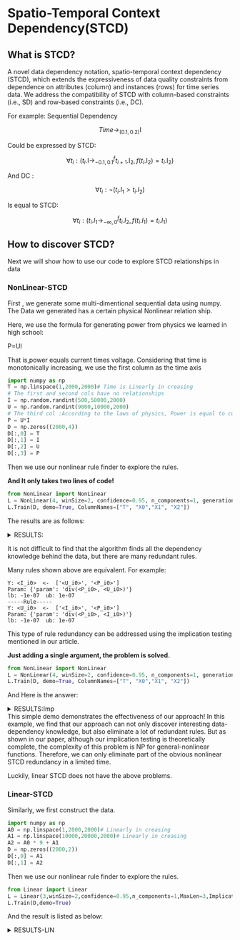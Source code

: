 # Spatio-Temporal Context Dependency(STCD) 

## What is STCD?
A novel data dependency notation, spatio-temporal context dependency (STCD), which extends the expressiveness of data quality constraints from dependence on attributes (column) and  instances (rows) for time series data. We address the compatibility of STCD with column-based constraints (i.e., SD) and row-based constraints (i.e., DC).

For example:
Sequential Dependency 

$$
Time \rightarrow_{(0.1,0.2)} \mathsf{I}
$$

Could be expressed by STCD:

$$
 \forall t_i: (t_i.\mathsf{I}\rightarrow_{-0.1,0.1}^f t_{i+1}.\mathsf{I_2} ,f(t_i.\mathsf{I_2})=t_i.\mathsf{I_2})
$$

And DC :

$$
\forall t_i: \neg(t_i.I_1>t_i.I_2)
$$

Is equal to STCD:

$$
\forall t_i:(t_i.I_1\rightarrow_{-\infty,0}^f t_i.I_2 ,f(t_i.I_1)=t_i.I_1) 
$$



## How to discover STCD? 
Next we will show how to use our code to explore STCD relationships in data


### NonLinear-STCD
First , we generate some multi-dimentional sequential data using numpy.
The Data we generated has a certain physical Nonlinear relation ship.

Here, we use the formula for generating power from physics we learned in high school: 

P=UI

That is,power equals current times voltage.
Considering that time is monotonically increasing, we use the first column as the time axis

```python
import numpy as np
T = np.linspace(1,2000,2000)# Time is Linearly in creasing
# The first and second cols have no relationships
I = np.random.randint(500,50000,2000)
U = np.random.randint(9000,10000,2000)
# The third col :According to the laws of physics, Power is equal to current times voltage
P = U*I
D = np.zeros((2000,4))
D[:,0] = T
D[:,1] = I
D[:,2] = U
D[:,3] = P
```

Then we use our nonlinear rule finder to explore the rules.

**And It only takes two lines of code!**

```python
from NonLinear import NonLinear
L = NonLinear(4, winSize=2, confidence=0.95, n_components=1, generations=20)
L.Train(D, demo=True, ColumnNames=["T", "X0","X1", "X2"])
```
The results are as follows:
<details>
  <summary>RESULTS:</summary>

```

============================
-----Rule-----
Y: <T_i0>  <-  ['<I_i0>', '<U_i0>', '<T_i1>']
Param: {'param': 'sub(<T_i1>, div(add(<T_i1>, <T_i1>), div(sub(<I_i0>, <I_i0>), <U_i0>)))'}
lb: -1e-07 	ub: 1e-07
-----Rule-----
Y: <I_i0>  <-  ['<U_i0>', '<P_i0>']
Param: {'param': 'div(<P_i0>, <U_i0>)'}
lb: -1e-07 	ub: 1e-07
-----Rule-----
Y: <U_i0>  <-  ['<I_i0>', '<P_i0>']
Param: {'param': 'div(<P_i0>, <I_i0>)'}
lb: -1e-07 	ub: 1e-07
-----Rule-----
Y: <P_i0>  <-  ['<I_i0>', '<U_i0>']
Param: {'param': 'mul(<I_i0>, <U_i0>)'}
lb: -1e-07 	ub: 1e-07
-----Rule-----
Y: <T_i1>  <-  ['<T_i0>', '<I_i0>', '<U_i0>', '<P_i0>', '<I_i1>', '<U_i1>']
Param: {'param': 'add(div(add(<I_i1>, <U_i0>), mul(div(div(<U_i1>, <P_i0>), <U_i1>), <I_i0>)), <T_i0>)'}
lb: -1e-07 	ub: 1e-07
-----Rule-----
Y: <I_i1>  <-  ['<U_i1>', '<P_i1>']
Param: {'param': 'div(<P_i1>, <U_i1>)'}
lb: -1e-07 	ub: 1e-07
-----Rule-----
Y: <U_i1>  <-  ['<I_i1>', '<P_i1>']
Param: {'param': 'div(<P_i1>, <I_i1>)'}
lb: -1e-07 	ub: 1e-07
-----Rule-----
Y: <P_i1>  <-  ['<I_i1>', '<U_i1>']
Param: {'param': 'mul(<I_i1>, <U_i1>)'}
lb: -1e-07 	ub: 1e-07
============================
```

</details>




It is not difficult to find that the algorithm finds all the dependency knowledge behind the data, 
but there are many redundant rules.

Many rules shown above are equivalent. For example:
```
Y: <I_i0>  <-  ['<U_i0>', '<P_i0>']
Param: {'param': 'div(<P_i0>, <U_i0>)'}
lb: -1e-07 	ub: 1e-07
-----Rule-----
Y: <U_i0>  <-  ['<I_i0>', '<P_i0>']
Param: {'param': 'div(<P_i0>, <I_i0>)'}
lb: -1e-07 	ub: 1e-07
```


This type of rule redundancy can be addressed using the implication testing mentioned in our article.

**Just adding a single argument, the problem is solved.**

```python
from NonLinear import NonLinear
L = NonLinear(4, winSize=2, confidence=0.95, n_components=1, generations=20, ImplicationCheck = True)
L.Train(D, demo=True, ColumnNames=["T", "X0","X1", "X2"])
```

And Here is the answer:

<details>
  <summary>RESULTS:Imp</summary>

```
============================
Rules Discovered: 8
Rules Implied: 3
Proportion of Redundancy Eliminated: 3 / 8  = 0.375
============================
-----Rule-----
Y: <T_i0>  <-  ['<I_i0>', '<U_i0>', '<T_i1>']
Param: {'param': 'sub(<T_i1>, div(add(<T_i1>, <T_i1>), div(sub(<I_i0>, <I_i0>), <U_i0>)))'}
lb: -1e-07 	ub: 1e-07
-----Rule-----
Y: <I_i0>  <-  ['<U_i0>', '<P_i0>']
Param: {'param': 'div(<P_i0>, <U_i0>)'}
lb: -1e-07 	ub: 1e-07
-----Rule-----
Y: <T_i1>  <-  ['<T_i0>', '<I_i0>']
Param: {'param': 'add(div(<I_i0>, <I_i0>), <T_i0>)'}
lb: -1e-07 	ub: 1e-07
-----Rule-----
Y: <I_i1>  <-  ['<U_i1>', '<P_i1>']
Param: {'param': 'div(<P_i1>, <U_i1>)'}
lb: -1e-07 	ub: 1e-07
-----Rule-----
Y: <P_i1>  <-  ['<I_i1>', '<U_i1>']
Param: {'param': 'mul(<U_i1>, <I_i1>)'}
lb: -1e-07 	ub: 1e-07
============================
```
</details>
This simple demo demonstrates the effectiveness of our approach!
In this example, we find that our approach can not only discover interesting data-dependency knowledge, but also eliminate a lot of redundant rules.
But as shown in our paper, although our implication testing is theoretically 
complete, the complexity of this problem is NP for general-nonlinear functions.
Therefore, we can only eliminate part of the obvious nonlinear STCD redundancy in a limited time.

Luckily, linear STCD does not have the above problems.

### Linear-STCD

Similarly, we first construct the data.
```python
import numpy as np
A0 = np.linspace(1,2000,2000)# Linearly in creasing
A1 = np.linspace(10000,20000,2000)# Linearly in creasing
A2 = A0 * 9 + A1
D = np.zeros((2000,2))
D[:,0] = A1
D[:,1] = A2
```
Then we use our nonlinear rule finder to explore the rules.

```python
from Linear import Linear
L = Linear(3,winSize=2,confidence=0.95,n_components=1,MaxLen=3,ImplicationCheck =True)
L.Train(D,demo=True)
```
And the result is listed as below:



<details>
  <summary>RESULTS-LIN</summary>
```
Rules Discovered: 6
Rules Implied: 1
Proportion of Redundancy Eliminated: 1 / 6  = 0.16666666666666666
============================
Rule Discovered:
-----Rule-----
Y: <0-0>  <-  ['<0-1>', '<1-0>']
Param: {'Type': 'Linear', 'coef': [0.0, 1.0], 'intercept': -1.0}
lb: -1.0825797627565288e-06 	ub: 1.0825797627565288e-06
-----Rule-----
Y: <0-1>  <-  ['<0-0>', '<0-2>']
Param: {'Type': 'Linear', 'coef': [-1.0, 1.0], 'intercept': -0.0}
lb: -4.6620296436523785e-06 	ub: 4.6620296436523785e-06
-----Rule-----
Y: <0-2>  <-  ['<0-0>', '<0-1>']
Param: {'Type': 'Linear', 'coef': [1.0, 1.0], 'intercept': 0.0}
lb: -2.5561066336864683e-06 	ub: 2.5561066336864683e-06
-----Rule-----
Y: <1-1>  <-  ['<0-0>', '<1-2>']
Param: {'Type': 'Linear', 'coef': [-1.0, 1.0], 'intercept': -1.0}
lb: -4.661308252601545e-06 	ub: 4.661308252601545e-06
-----Rule-----
Y: <1-2>  <-  ['<0-0>', '<1-1>']
Param: {'Type': 'Linear', 'coef': [1.0, 1.0], 'intercept': 1.0}
lb: -2.558575209116962e-06 	ub: 2.558575209116962e-06
```
</details>